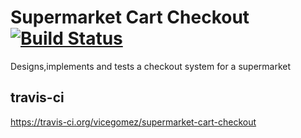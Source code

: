 # Supermarket Cart Checkout [![Build Status](https://travis-ci.org/vicegomez/supermarket-cart-checkout.png)](https://travis-ci.org/vicegomez/supermarket-cart-checkout)
Designs,implements and tests a checkout system for a supermarket

## travis-ci
https://travis-ci.org/vicegomez/supermarket-cart-checkout